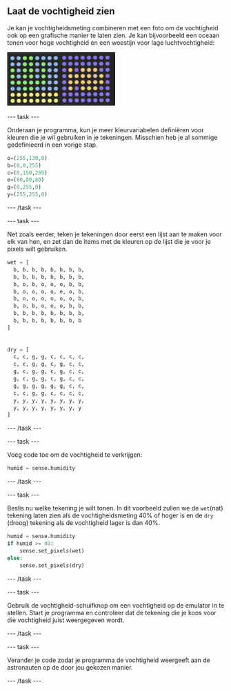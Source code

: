 ## Laat de vochtigheid zien

Je kan je vochtigheidsmeting combineren met een foto om de vochtigheid ook op een grafische manier te laten zien. Je kan bijvoorbeeld een oceaan tonen voor hoge vochtigheid en een woestijn voor lage luchtvochtigheid:

![Nat en droog](images/wet-dry.png)

--- task ---

Onderaan je programma, kun je meer kleurvariabelen definiëren voor kleuren die je wil gebruiken in je tekeningen. Misschien heb je al sommige gedefinieerd in een vorige stap.

```python
o=(255,130,0)
b=(0,0,255)
c=(0,150,255)
e=(80,80,80)
g=(0,255,0)
y=(255,255,0)
```

--- /task ---

--- task ---

Net zoals eerder, teken je tekeningen door eerst een lijst aan te maken voor elk van hen, en zet dan de items met de kleuren op de lijst die je voor je pixels wilt gebruiken.

```python
wet = [
  b, b, b, b, b, b, b, b,
  b, b, b, b, b, b, b, b,
  b, o, b, o, o, o, b, b,
  b, o, o, o, o, e, o, b,
  b, o, o, o, o, o, o, b,
  b, o, b, o, o, o, b, b,
  b, b, b, b, b, b, b, b,
  b, b, b, b, b, b, b, b
]


dry = [
  c, c, g, g, c, c, c, c,
  c, c, g, g, c, g, c, c,
  g, c, g, g, c, g, c, c,
  g, c, g, g, c, g, c, c,
  g, g, g, g, g, g, c, c,
  c, c, g, g, c, c, c, c,
  y, y, y, y, y, y, y, y,
  y, y, y, y, y, y, y, y
]
```

--- /task ---

--- task ---

Voeg code toe om de vochtigheid te verkrijgen:

```python
humid = sense.humidity
```

--- /task ---

--- task ---

Beslis nu welke tekening je wilt tonen. In dit voorbeeld zullen we de `wet`(nat) tekening laten zien als de vochtigheidsmeting 40% of hoger is en de `dry` (droog) tekening als de vochtigheid lager is dan 40%.

```python
humid = sense.humidity
if humid >= 40:
    sense.set_pixels(wet)
else:
    sense.set_pixels(dry)
```

--- /task ---

--- task ---

Gebruik de vochtigheid-schuifknop om een vochtigheid op de emulator in te stellen. Start je programma en controleer dat de tekening die je koos voor die vochtigheid juist weergegeven wordt.

--- /task ---

--- task ---

Verander je code zodat je programma de vochtigheid weergeeft aan de astronauten op de door jou gekozen manier.

--- /task ---